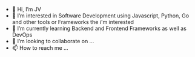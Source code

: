 - 👋 Hi, I’m JV
- 👀 I’m interested in Software Development using Javascript, Python, Go and other tools or Frameworks the i'm interested
- 🌱 I’m currently learning Backend and Frontend Frameworks as well as DevOps
- 💞️ I’m looking to collaborate on ...
- 📫 How to reach me ...

<!---
jvicrosario1106/jvicrosario1106 is a ✨ special ✨ repository because its `README.md` (this file) appears on your GitHub profile.
You can click the Preview link to take a look at your changes.
--->
